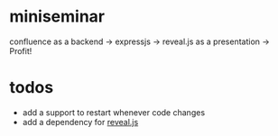 # miniseminar
confluence as a backend -> expressjs -> reveal.js as a presentation -> Profit!

# todos

* add a support to restart whenever code changes
* add a dependency for [reveal.js](https://github.com/hakimel/reveal.js) 